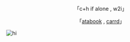 <div align="center">

「c+h if alone , w2i」

「[atabook](https://blueboy.atabook.org/) , [carrd](https://balancedboy.carrd.co/)」

</div>

![hi](https://cdn.discordapp.com/attachments/1295347065811107883/1394882404375597117/Aw3nVG.png?)
